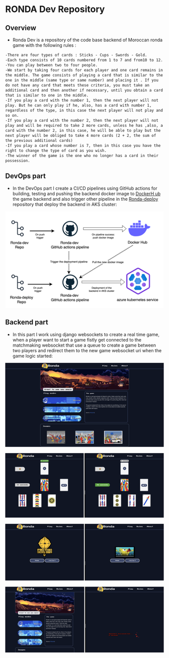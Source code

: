 # **RONDA Dev Repository**
## Overview
- Ronda Dev is a repository of the code base backend of Moroccan ronda game with the following rules : 
```
-There are four types of cards : Sticks - Cups - Swords - Gold.
-Each type consists of 10 cards numbered from 1 to 7 and from10 to 12.
-You can play between two to four people.
-We start by taking four cards for each player and one card remains in the middle. The game consists of playing a card that is similar to the one in the middle (same type or same number) and placing it . If you do not have any card that meets these criteria, you must take an additional card and then another if necessary, until you obtain a card that is similar to one in the middle.
-If you play a card with the number 1, then the next player will not play. But he can only play if he, also, has a card with number 1, regardless of the type, in this case the next player will not play and so on.
-If you play a card with the number 2, then the next player will not play and will be required to take 2 more cards, unless he has ,also, a card with the number 2, in this case, he will be able to play but the next player will be obliged to take 4 more cards (2 + 2, the sum of the previous additional cards)
-If you play a card whose number is 7, then in this case you have the right to change the type of card as you wish.
-The winner of the game is the one who no longer has a card in their possession.
```

## **DevOps part**
- In the DevOps part I create a CI/CD pipelines using GitHub actions for building, testing and pushing the backend docker image to [DockerH ub]() the game backend and also trigger other pipeline in the [Ronda-deploy](https://github.com/ozennou/Ronda-deploy) repository that deploy the backend in AKS cluster:

<img src="./images/ronda.drawio.png">

## **Backend part**
- In this part I work using django websockets to create a real time game, when a player want to start a game fistly get connected to the matchmaking websocket that use a queue to create a game between two players and redirect them to the new game websocket uri when the game logic started:

<img src="./images/img1.png"><br/>
<br/>
<img src="./images/img2.png"><br/>
<br/>
<img src="./images/img3.png"><br/>
<br/>
<img src="./images/img4.png"><br/>
<br/>

